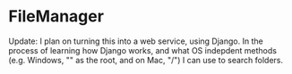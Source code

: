 # FileManager

Update: I plan on turning this into a web service, using Django. In the process of learning how Django works, and what OS indepdent methods (e.g. Windows, "\" as the root, and on Mac, "/") I can use to search folders. 
